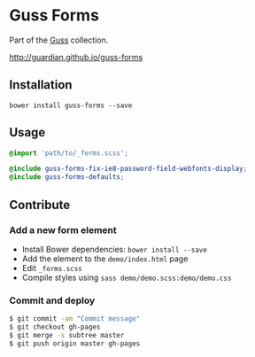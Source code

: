 # Guss Forms

Part of the [Guss](https://github.com/guardian/guss) collection.

<http://guardian.github.io/guss-forms>

## Installation

```
bower install guss-forms --save
```

## Usage

```scss
@import 'path/to/_forms.scss';

@include guss-forms-fix-ie8-password-field-webfonts-display;
@include guss-forms-defaults;
```

## Contribute

### Add a new form element

- Install Bower dependencies: `bower install --save`
- Add the element to the `demo/index.html` page
- Edit `_forms.scss`
- Compile styles using `sass demo/demo.scss:demo/demo.css`

### Commit and deploy

```bash
$ git commit -am "Commit message"
$ git checkout gh-pages
$ git merge -s subtree master
$ git push origin master gh-pages
```
